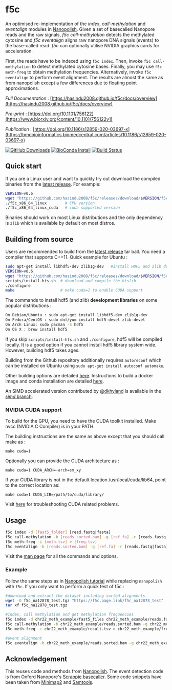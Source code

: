 # f5c

An optimised re-implementation of the *index*, *call-methylation* and *eventalign* modules in [Nanopolish](https://github.com/jts/nanopolish). Given a set of basecalled Nanopore reads and the raw signals, *f5c call-methylation* detects the methylated cytosine and *f5c eventalign* aligns raw nanopore DNA signals (events) to the base-called read. *f5c* can optionally utilise NVIDIA graphics cards for acceleration.

First, the reads have to be indexed using `f5c index`. Then, invoke `f5c call-methylation` to detect methylated cytosine bases. Finally, you may use `f5c meth-freq` to obtain methylation frequencies. Alternatively, invoke `f5c eventalign` to perform event alignment. The results are almost the same as from nanopolish except a few differences due to floating point approximations.

*Full Documentation* : [https://hasindu2008.github.io/f5c/docs/overview](https://hasindu2008.github.io/f5c/docs/overview)

*Pre-print* : [https://doi.org/10.1101/756122](https://www.biorxiv.org/content/10.1101/756122v1)

*Publication* : [https://doi.org/10.1186/s12859-020-03697-x](https://bmcbioinformatics.biomedcentral.com/articles/10.1186/s12859-020-03697-x)

[![GitHub Downloads](https://img.shields.io/github/downloads/hasindu2008/f5c/total?logo=GitHub)](https://github.com/hasindu2008/f5c/releases)
[![BioConda Install](https://img.shields.io/conda/dn/bioconda/f5c?label=BioConda)](https://anaconda.org/bioconda/f5c)
[![Build Status](https://travis-ci.org/hasindu2008/f5c.svg?branch=master)](https://travis-ci.org/hasindu2008/f5c)

## Quick start

If you are a Linux user and want to quickly try out download the compiled binaries from the [latest release](https://github.com/hasindu2008/f5c/releases). For example:
```sh
VERSION=v0.6
wget "https://github.com/hasindu2008/f5c/releases/download/$VERSION/f5c-$VERSION-binaries.tar.gz" && tar xvf f5c-$VERSION-binaries.tar.gz && cd f5c-$VERSION/
./f5c_x86_64_linux        # CPU version
./f5c_x86_64_linux_cuda   # cuda supported version
```
Binaries should work on most Linux distributions and the only dependency is `zlib` which is available by default on most distros.

## Building from source

Users are recommended to build from the  [latest release](https://github.com/hasindu2008/f5c/releases) tar ball. You need a compiler that supports C++11. Quick example for Ubuntu :
```sh
sudo apt-get install libhdf5-dev zlib1g-dev   #install HDF5 and zlib development libraries
VERSION=v0.6
wget "https://github.com/hasindu2008/f5c/releases/download/$VERSION/f5c-$VERSION-release.tar.gz" && tar xvf f5c-$VERSION-release.tar.gz && cd f5c-$VERSION/
scripts/install-hts.sh  # download and compile the htslib
./configure
make                    # make cuda=1 to enable CUDA support
```
The commands to install hdf5 (and zlib) __development libraries__ on some popular distributions :
```sh
On Debian/Ubuntu : sudo apt-get install libhdf5-dev zlib1g-dev
On Fedora/CentOS : sudo dnf/yum install hdf5-devel zlib-devel
On Arch Linux: sudo pacman -S hdf5
On OS X : brew install hdf5
```
If you skip `scripts/install-hts.sh` and `./configure`, hdf5 will be compiled locally. It is a good option if you cannot install hdf5 library system wide. However, building hdf5 takes ages.

Building from the Github repository additionally requires `autoreconf` which can be installed on Ubuntu using `sudo apt-get install autoconf automake`.

Other building options are detailed [here](https://hasindu2008.github.io/f5c/docs/building).
Instructions to build a docker image and conda installation are detailed [here](https://hasindu2008.github.io/f5c/docs/misc-install).

An SIMD accelerated version contributed by [@dkhyland](https://github.com/dkhyland) is available in the [*simd* branch](https://github.com/hasindu2008/f5c/tree/simd).

### NVIDIA CUDA support

To build for the GPU, you need to have the CUDA toolkit installed. Make nvcc (NVIDIA C Compiler) is in your PATH.

The building instructions are the same as above except that you should call make as :
```
make cuda=1
```
Optionally you can provide the CUDA architecture as :
```
make cuda=1 CUDA_ARCH=-arch=sm_xy
```
If your CUDA library is not in the default location /usr/local/cuda/lib64, point to the correct location as:
```
make cuda=1 CUDA_LIB=/path/to/cuda/library/
```
Visit [here](https://hasindu2008.github.io/f5c/docs/cuda-troubleshoot) for troubleshooting CUDA related problems.

## Usage

```sh
f5c index -d [fast5_folder] [read.fastq|fasta]
f5c call-methylation -b [reads.sorted.bam] -g [ref.fa] -r [reads.fastq|fasta] > [meth.tsv]
f5c meth-freq -i [meth.tsv] > [freq.tsv]
f5c eventalign -b [reads.sorted.bam] -g [ref.fa] -r [reads.fastq|fasta] > [events.tsv]
```

Visit the [man page](https://hasindu2008.github.io/f5c/docs/commands) for all the commands and options.

### Example

Follow the same steps as in [Nanopolish tutorial](https://nanopolish.readthedocs.io/en/latest/quickstart_call_methylation.html) while replacing `nanopolish` with `f5c`. If you only want to perform a quick test of f5c :
```sh
#download and extract the dataset including sorted alignments
wget -O f5c_na12878_test.tgz "https://f5c.page.link/f5c_na12878_test"
tar xf f5c_na12878_test.tgz

#index, call methylation and get methylation frequencies
f5c index -d chr22_meth_example/fast5_files chr22_meth_example/reads.fastq
f5c call-methylation -b chr22_meth_example/reads.sorted.bam -g chr22_meth_example/humangenome.fa -r chr22_meth_example/reads.fastq > chr22_meth_example/result.tsv
f5c meth-freq -i chr22_meth_example/result.tsv > chr22_meth_example/freq.tsv

#event alignment
f5c eventalign -b chr22_meth_example/reads.sorted.bam -g chr22_meth_example/humangenome.fa -r chr22_meth_example/reads.fastq > chr22_meth_example/events.tsv
```

## Acknowledgement
This reuses code and methods from [Nanopolish](https://github.com/jts/nanopolish).
The event detection code is from Oxford Nanopore's [Scrappie basecaller](https://github.com/nanoporetech/scrappie).
Some code snippets have been taken from [Minimap2](https://github.com/lh3/minimap2) and [Samtools](http://samtools.sourceforge.net/).

